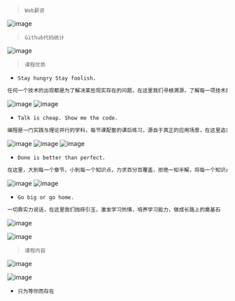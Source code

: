 > `Web薪资`

![image](./money.png)

> `Github代码统计`

![image](./github.png)

> `课程优势`

- `Stay hungry Stay foolish.`
```css
任何一个技术的出现都是为了解决某些现实存在的问题，在这里我们寻根溯源，了解每一项技术的来龙去脉，一起探索技术的根源
```
![image](./01.png)
![image](./02.png)
- `Talk is cheap. Show me the code.`
```css
编程是一门实践与理论并行的学科，每节课配套的课后练习，源自于真正的应用场景，在这里追求的是更高层次的运用，拒绝简单重复
```

![image](./6.gif)
![image](./8.gif)
![image](./10.gif)

- `Done is better than perfect.`
```css
在这里，大到每一个章节，小到每一个知识点，力求百分百覆盖，拒绝一知半解，将每一个知识点学活学透
```
![image](./03.png)
![image](./04.png)

- `Go big or go home.`
```css
一切靠实力说话，在这里我们抛砖引玉，激发学习热情，培养学习能力，做成长路上的奠基石
```
  ![image](./move3.gif)

  ![image](./4.gif)

> `课程内容`

![image](./us.png)

![image](./other.png)


- `只为等你而存在`